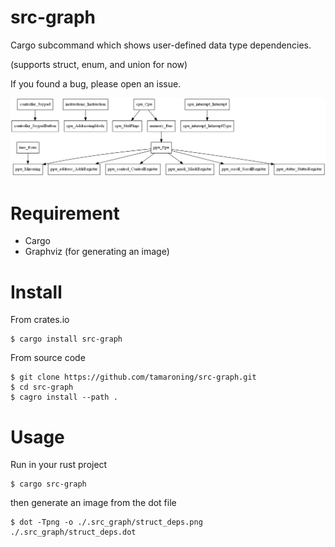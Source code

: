 # src-graph
Cargo subcommand which shows user-defined data type dependencies.

(supports struct, enum, and union for now) 

If you found a bug, please open an issue.

![screenshot1](screenshot1.png)

# Requirement
- Cargo
- Graphviz (for generating an image)

# Install
From crates.io
```
$ cargo install src-graph
```

From source code
```
$ git clone https://github.com/tamaroning/src-graph.git
$ cd src-graph
$ cagro install --path .
```

# Usage
Run in your rust project
```
$ cargo src-graph
```

then generate an image from the dot file
```
$ dot -Tpng -o ./.src_graph/struct_deps.png ./.src_graph/struct_deps.dot
```
